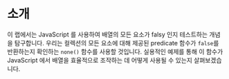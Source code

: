 # 소개

이 랩에서는 JavaScript 를 사용하여 배열의 모든 요소가 falsy 인지 테스트하는 개념을 탐구합니다. 우리는 컬렉션의 모든 요소에 대해 제공된 predicate 함수가 `false`를 반환하는지 확인하는 `none()` 함수를 사용할 것입니다. 실용적인 예제를 통해 이 함수가 JavaScript 에서 배열을 효율적으로 조작하는 데 어떻게 사용될 수 있는지 살펴보겠습니다.
